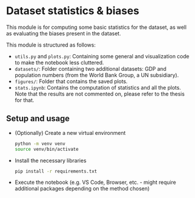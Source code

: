 # Dataset statistics & biases

This module is for computing some basic statistics for the dataset, as well as evaluating the biases present in the dataset.

This module is structured as follows:
- `utils.py` and `plots.py`: Containing some general and visualization code to make the notebook less cluttered.
- `datasets/`: Folder containing two additional datasets: GDP and population numbers (from the World Bank Group, a UN subsidiary).
- `figures/`: Folder that contains the saved plots.
- `stats.ipynb`: Contains the computation of statistics and all the plots. Note that the results are not commented on, please refer to the thesis for that.

## Setup and usage

- (Optionally) Create a new virtual environment
    ```bash
    python -m venv venv
    source venv/bin/activate
    ```
- Install the necessary libraries
    ```bash
    pip install -r requirements.txt
    ```
- Execute the notebook (e.g. VS Code, Browser, etc. - might require additional packages depending on the method chosen)